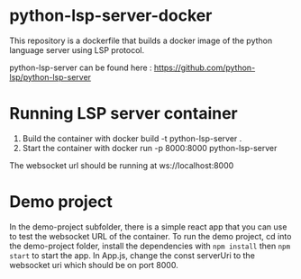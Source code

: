 # python-lsp-server-docker

This repository is a dockerfile that builds a docker image of the python language server using LSP protocol.

python-lsp-server can be found here : https://github.com/python-lsp/python-lsp-server

# Running LSP server container

1. Build the container with docker build -t python-lsp-server .
2. Start the container with docker run -p 8000:8000 python-lsp-server

The websocket url should be running at ws://localhost:8000

# Demo project

In the demo-project subfolder, there is a simple react app that you can use to test the websocket URL of the container.
To run the demo project, cd into the demo-project folder, install the dependencies with ``npm install`` then ```npm start``` to start the app. In App.js, change the const serverUri to the websocket uri which should be on port 8000.